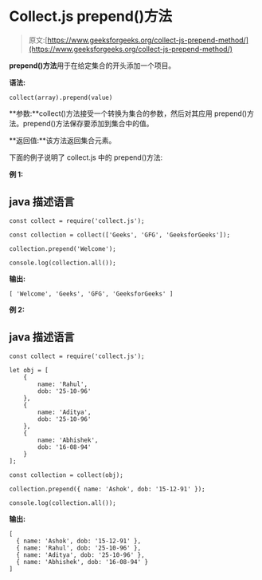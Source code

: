 # Collect.js prepend()方法

> 原文:[https://www.geeksforgeeks.org/collect-js-prepend-method/](https://www.geeksforgeeks.org/collect-js-prepend-method/)

**prepend()方法**用于在给定集合的开头添加一个项目。

**语法:**

```
collect(array).prepend(value)
```

**参数:**collect()方法接受一个转换为集合的参数，然后对其应用 prepend()方法。prepend()方法保存要添加到集合中的值。

**返回值:**该方法返回集合元素。

下面的例子说明了 collect.js 中的 prepend()方法:

**例 1:**

## java 描述语言

```
const collect = require('collect.js');

const collection = collect(['Geeks', 'GFG', 'GeeksforGeeks']);

collection.prepend('Welcome');

console.log(collection.all());
```

**输出:**

```
[ 'Welcome', 'Geeks', 'GFG', 'GeeksforGeeks' ]
```

**例 2:**

## java 描述语言

```
const collect = require('collect.js');

let obj = [
    {
        name: 'Rahul',
        dob: '25-10-96'
    },
    {
        name: 'Aditya',
        dob: '25-10-96'
    },
    {
        name: 'Abhishek',
        dob: '16-08-94'
    }
];

const collection = collect(obj);

collection.prepend({ name: 'Ashok', dob: '15-12-91' });

console.log(collection.all());
```

**输出:**

```
[
  { name: 'Ashok', dob: '15-12-91' },
  { name: 'Rahul', dob: '25-10-96' },
  { name: 'Aditya', dob: '25-10-96' },
  { name: 'Abhishek', dob: '16-08-94' }
]
```